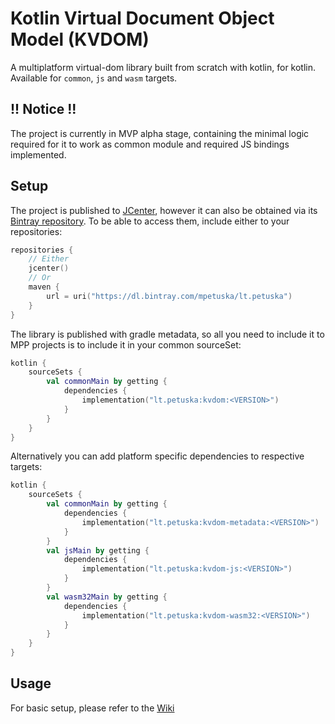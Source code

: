 # **K**otlin **V**irtual **D**ocument **O**bject **M**odel (KVDOM)

A multiplatform virtual-dom library built from scratch with kotlin, for kotlin. 
Available for `common`, `js` and `wasm` targets.

## !! Notice !!
The project is currently in MVP alpha stage, containing the minimal logic required for it to work as common module and
required JS bindings implemented.

## Setup
The project is published to [JCenter](https://bintray.com/bintray/jcenter), however it can also be obtained via its [Bintray repository](https://bintray.com/mpetuska/lt.petuska/kvdom).
To be able to access them, include either to your repositories:
```kotlin
repositories {
    // Either
    jcenter()
    // Or
    maven {
        url = uri("https://dl.bintray.com/mpetuska/lt.petuska")
    }
}
```

The library is published with gradle metadata, so all you need to include it to MPP projects is
to include it in your common sourceSet:
```kotlin
kotlin {
    sourceSets {
        val commonMain by getting {
            dependencies {
                implementation("lt.petuska:kvdom:<VERSION>")
            }
        }
    }
}
```
Alternatively you can add platform specific dependencies to respective targets:
```kotlin
kotlin {
    sourceSets {
        val commonMain by getting {
            dependencies {
                implementation("lt.petuska:kvdom-metadata:<VERSION>")
            }
        }
        val jsMain by getting {
            dependencies {
                implementation("lt.petuska:kvdom-js:<VERSION>")
            }
        }
        val wasm32Main by getting {
            dependencies {
                implementation("lt.petuska:kvdom-wasm32:<VERSION>")
            }
        }
    }
}
```

## Usage
For basic setup, please refer to the [Wiki](https://gitlab.com/lt.petuska/kvdom/-/wikis/Setup)